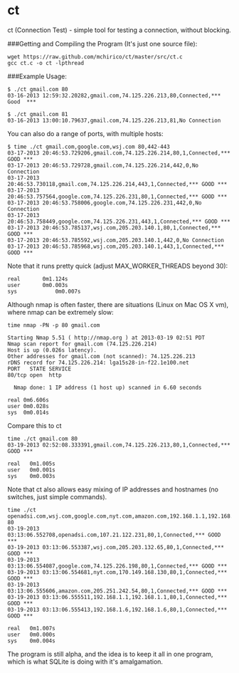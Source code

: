 ct
==

ct (Connection Test) - simple tool for testing a connection, without blocking.


###Getting and Compiling the Program (It's just one source file):

    wget https://raw.github.com/mchirico/ct/master/src/ct.c
    gcc ct.c -o ct -lpthread


###Example Usage:

    $ ./ct gmail.com 80
    03-16-2013 12:59:32.20282,gmail.com,74.125.226.213,80,Connected,***   Good  ***

    $ ./ct gmail.com 81
    03-16-2013 13:00:10.79637,gmail.com,74.125.226.213,81,No Connection

 You can also do a range of ports, with multiple hosts:

    $ time ./ct gmail.com,google.com,wsj.com 80,442-443
    03-17-2013 20:46:53.729206,gmail.com,74.125.226.214,80,1,Connected,*** GOOD ***
    03-17-2013 20:46:53.729728,gmail.com,74.125.226.214,442,0,No Connection
    03-17-2013 20:46:53.730118,gmail.com,74.125.226.214,443,1,Connected,*** GOOD ***
    03-17-2013 20:46:53.757564,google.com,74.125.226.231,80,1,Connected,*** GOOD ***
    03-17-2013 20:46:53.758006,google.com,74.125.226.231,442,0,No Connection
    03-17-2013 20:46:53.758449,google.com,74.125.226.231,443,1,Connected,*** GOOD ***
    03-17-2013 20:46:53.785137,wsj.com,205.203.140.1,80,1,Connected,*** GOOD ***
    03-17-2013 20:46:53.785592,wsj.com,205.203.140.1,442,0,No Connection
    03-17-2013 20:46:53.785968,wsj.com,205.203.140.1,443,1,Connected,*** GOOD ***

 Note that it runs pretty quick (adjust MAX_WORKER_THREADS beyond 30):

    real	   0m1.124s
    user	   0m0.003s
    sys	           0m0.007s





 Although nmap is often faster, there are situations (Linux on Mac OS X vm),
 where nmap can be extremely slow:
  
    time nmap -PN -p 80 gmail.com

    Starting Nmap 5.51 ( http://nmap.org ) at 2013-03-19 02:51 PDT
    Nmap scan report for gmail.com (74.125.226.214)
    Host is up (0.026s latency).
    Other addresses for gmail.com (not scanned): 74.125.226.213
    rDNS record for 74.125.226.214: lga15s28-in-f22.1e100.net
    PORT   STATE SERVICE
    80/tcp open  http

      Nmap done: 1 IP address (1 host up) scanned in 6.60 seconds

    real 0m6.606s
    user 0m0.028s
    sys  0m0.014s


 Compare this to ct

    time ./ct gmail.com 80
    03-19-2013 02:52:08.333391,gmail.com,74.125.226.213,80,1,Connected,*** GOOD ***

    real   0m1.005s
    user   0m0.001s
    sys	   0m0.003s


 Note that ct also allows easy mixing of IP addresses and hostnames (no switches, just 
 simple commands).

    time ./ct openadsi.com,wsj.com,google.com,nyt.com,amazon.com,192.168.1.1,192.168.1.6 80
    03-19-2013 03:13:06.552708,openadsi.com,107.21.122.231,80,1,Connected,*** GOOD ***
    03-19-2013 03:13:06.553387,wsj.com,205.203.132.65,80,1,Connected,*** GOOD ***
    03-19-2013 03:13:06.554087,google.com,74.125.226.198,80,1,Connected,*** GOOD ***
    03-19-2013 03:13:06.554681,nyt.com,170.149.168.130,80,1,Connected,*** GOOD ***
    03-19-2013 03:13:06.555606,amazon.com,205.251.242.54,80,1,Connected,*** GOOD ***
    03-19-2013 03:13:06.555511,192.168.1.1,192.168.1.1,80,1,Connected,*** GOOD ***
    03-19-2013 03:13:06.555413,192.168.1.6,192.168.1.6,80,1,Connected,*** GOOD ***

    real   0m1.007s
    user   0m0.000s
    sys	   0m0.004s


 The program is still alpha, and the idea is to keep it all in one program, which
 is what SQLite is doing with it's amalgamation.

